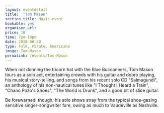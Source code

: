 ```yaml
---
layout: eventdetail
title:  "Tom Mason"
section_title: Music event
bookable: yes
organiser_url:
price: 10
time: 7pm-10pm
date: 2018-06-30
type: Folk, Pirate, Americana
image: Tom-Mason
permalink: /events/Tom-Mason
---
```


When not donning the tricorn hat with the Blue Buccaneers, Tom Mason tours as a solo act, entertaining crowds with his guitar and dobro playing, his musical story-telling, and songs from his recent solo CD "Salmagundi", an anthology of his non-nautical tunes like "I Thought I Heard a Train", "Chano Pozo's Shoes", "The World is Drunk", and a good bit of slide guitar.

Be forewarned, though, his solo shows stray from the typical shoe-gazing sensitive singer-songwriter fare, owing as much to Vaudeville as Nashville.
